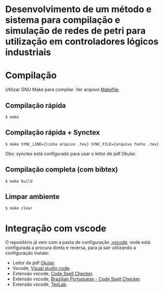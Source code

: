 # Desenvolvimento de um método e sistema para compilação e simulação de redes de petri para utilização em controladores lógicos industriais

<!-- TODO RESUMO -->

# Compilação

Utilizar GNU Make para compilar. Ver arquivo [Makefile](Makefile).

## Compilação rápida
```console
$ make
```

## Compilação rápida + Synctex
```console
$ make SYNC_LINE={linha arquivo .tex} SYNC_FILE={arquivo fonte .tex}
```

Obs: synctex está configurado para usar o leitor de pdf Okular.

## Compilação completa (com bibtex)
```console
$ make build
```

## Limpar ambiente
```console
$ make clear
```

# Integração com vscode

O repositório já vem com a pasta de configuração [.vscode](./.vscode/), onde está configurada a procura direta e reversa, para já sair utilizando a configuração instale:

* Leitor de pdf [Okular](https://okular.kde.org/pt-br/).
* Vscode, [Visual studio code](https://code.visualstudio.com).
* Extensão vscode, [Code Spell Checker](https://marketplace.visualstudio.com/items?itemName=streetsidesoftware.code-spell-checker).
* Extensão vscode, [Brazilian Portuguese - Code Spell Checker](https://marketplace.visualstudio.com/items?itemName=streetsidesoftware.code-spell-checker-portuguese-brazilian).
* Extensão vscode, [TexLab](https://marketplace.visualstudio.com/items?itemName=efoerster.texlab).